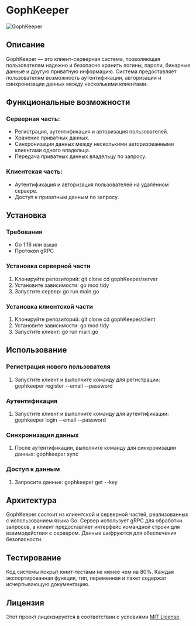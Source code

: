 # GophKeeper

![GophKeeper](https://pictures.s3.yandex.net/resources/gophkeeper_2x_1650456239.png)

## Описание

GophKeeper — это клиент-серверная система, позволяющая пользователям надежно и безопасно хранить логины, пароли, бинарные данные и другую приватную информацию. Система предоставляет пользователям возможность аутентификации, авторизации и синхронизации данных между несколькими клиентами.

## Функциональные возможности

### Серверная часть:
- Регистрация, аутентификация и авторизация пользователей.
- Хранение приватных данных.
- Синхронизация данных между несколькими авторизованными клиентами одного владельца.
- Передача приватных данных владельцу по запросу.

### Клиентская часть:
- Аутентификация и авторизация пользователей на удалённом сервере.
- Доступ к приватным данным по запросу.

## Установка

### Требования
- Go 1.16 или выше
- Протокол gRPC

### Установка серверной части
1. Клонируйте репозиторий:
   git clone <URL>
   cd gophKeeper/server
2. Установите зависимости:
   go mod tidy
3. Запустите сервер:
   go run main.go
### Установка клиентской части
1. Клонируйте репозиторий:
   git clone <URL>
   cd gophKeeper/client
2. Установите зависимости:
   go mod tidy
3. Запустите клиент:
   go run main.go
## Использование

### Регистрация нового пользователя
1. Запустите клиент и выполните команду для регистрации:
   gophkeeper register --email <email> --password <password>
### Аутентификация
1. Запустите клиент и выполните команду для аутентификации:
   gophkeeper login --email <email> --password <password>
### Синхронизация данных
1. После аутентификации, выполните команду для синхронизации данных:
   gophkeeper sync
### Доступ к данным
1. Запросите данные:
   gophkeeper get --key <key>
## Архитектура

GophKeeper состоит из клиентской и серверной частей, реализованных с использованием языка Go. Сервер использует gRPC для обработки запросов, а клиент предоставляет интерфейс командной строки для взаимодействия с сервером. Данные шифруются для обеспечения безопасности.

## Тестирование

Код системы покрыт юнит-тестами не менее чем на 80%. Каждая экспортированная функция, тип, переменная и пакет содержат исчерпывающую документацию.

## Лицензия

Этот проект лицензируется в соответствии с условиями [MIT License](LICENSE).

